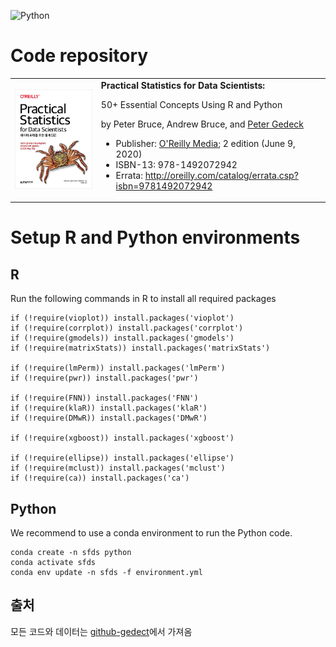 ![Python](https://github.com/gedeck/dmba/actions/workflows/build.yml/badge.svg)

# Code repository
<table width='100%'>
 <tr>
  <td><img src='/images/OReilly-korean.jpg' width=300></td>
  <td>
   <b>Practical Statistics for Data Scientists:</b>

50+ Essential Concepts Using R and Python

by Peter Bruce, Andrew Bruce, and [Peter Gedeck](https://www.amazon.com/Peter-Gedeck/e/B082BJZJKX/)

- Publisher: [O'Reilly Media](https://oreil.ly/practicalStats_dataSci_2e); 2 edition (June 9, 2020)
- ISBN-13: 978-1492072942
- Errata: http://oreilly.com/catalog/errata.csp?isbn=9781492072942
    </td>
  </tr>
</table>

# Setup R and Python environments
## R
Run the following commands in R to install all required packages
```
if (!require(vioplot)) install.packages('vioplot')
if (!require(corrplot)) install.packages('corrplot')
if (!require(gmodels)) install.packages('gmodels')
if (!require(matrixStats)) install.packages('matrixStats')

if (!require(lmPerm)) install.packages('lmPerm')
if (!require(pwr)) install.packages('pwr')

if (!require(FNN)) install.packages('FNN')
if (!require(klaR)) install.packages('klaR')
if (!require(DMwR)) install.packages('DMwR')

if (!require(xgboost)) install.packages('xgboost')

if (!require(ellipse)) install.packages('ellipse')
if (!require(mclust)) install.packages('mclust')
if (!require(ca)) install.packages('ca')
```

## Python
We recommend to use a conda environment to run the Python code.
```
conda create -n sfds python
conda activate sfds
conda env update -n sfds -f environment.yml
```

## 출처
모든 코드와 데이터는 [github-gedect](https://github.com/gedeck/practical-statistics-for-data-scientists)에서 가져옴